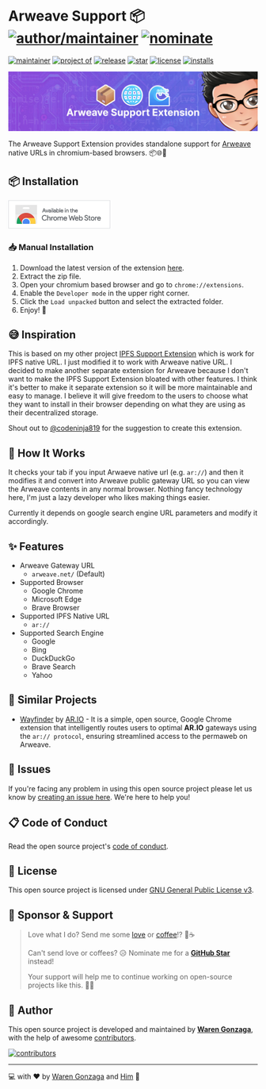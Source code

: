 # Arweave Support 📦 [![author/maintainer](https://img.shields.io/badge/by-Waren%20Gonzaga-016eea.svg?logo=github&labelColor=181717&longCache=true&style=flat-square)](https://warengonzaga.com) [![nominate](https://img.shields.io/badge/nominate-%20@warengonzaga%20as%20GitHub%20Star-yellow.svg?logo=github&labelColor=181717&longCache=true&style=flat-square)](https://stars.github.com/nominate)

[![maintainer](https://img.shields.io/badge/maintainer-Waren%20Gonzaga-016eea.svg?logo=github&labelColor=181717&longCache=true&style=flat-square)](https://ossph.org) [![project of](https://img.shields.io/badge/project%20of-Web3%20Philippines-7b3fe4.svg?logo=github&longCache=true&labelColor=181717&style=flat-square)](https://github.com/web3philippines) [![release](https://img.shields.io/github/release/warengonzaga/arweave-support-extension.svg?logo=github&labelColor=181717&color=green&style=flat-square)](https://github.com/warengonzaga/arweave-support-extension/releases) [![star](https://img.shields.io/github/stars/warengonzaga/arweave-support-extension.svg?&logo=github&labelColor=181717&color=yellow&style=flat-square)](https://github.com/warengonzaga/arweave-support-extension/stargazers) [![license](https://img.shields.io/github/license/warengonzaga/arweave-support-extension.svg?&logo=github&labelColor=181717&style=flat-square)](https://github.com/warengonzaga/arweave-support-extension/blob/main/license) [![installs](https://img.shields.io/chrome-web-store/users/ogohioihekalbamphccjangcldbemhgi?style=flat-square&logo=Google%20Chrome&logoColor=%23fff&label=installs&labelColor=%23181717&color=%2301A661)](https://chromewebstore.google.com/detail/arweave-support/ogohioihekalbamphccjangcldbemhgi)

[![repo banner](.github/img/repo_banner.jpg)](https://chrome.google.com/webstore/detail/arweave-support/bgkgpjkailocmhjioiakogohkahhfbhp)

The Arweave Support Extension provides standalone support for [Arweave](https://www.arweave.org/) native URLs in chromium-based browsers. 📦🌐🌊

## 📦 Installation

[![download](.github/img/chrome_webstore.png)](https://chromewebstore.google.com/detail/arweave-support/ogohioihekalbamphccjangcldbemhgi)

### 📥 Manual Installation

1. Download the latest version of the extension [here](https://github.com/warengonzaga/arweave-support-extension/releases).
2. Extract the zip file.
3. Open your chromium based browser and go to `chrome://extensions`.
4. Enable the `Developer mode` in the upper right corner.
5. Click the `Load unpacked` button and select the extracted folder.
6. Enjoy! 🎉

## 😅 Inspiration

This is based on my other project [IPFS Support Extension](https://github.com/warengonzaga/ipfs-support-extension) which is work for IPFS native URL. I just modified it to work with Arweave native URL. I decided to make another separate extension for Arweave because I don't want to make the IPFS Support Extension bloated with other features. I think it's better to make it separate extension so it will be more maintainable and easy to manage. I believe it will give freedom to the users to choose what they want to install in their browser depending on what they are using as their decentralized storage.

Shout out to [@codeninja819](https://github.com/warengonzaga/ipfs-support-extension/issues/8) for the suggestion to create this extension.

## 🤔 How It Works

<!-- ![demo](.github/img/demo.gif) -->

It checks your tab if you input Arwaeve native url (e.g. `ar://`) and then it modifies it and convert into Arweave public gateway URL so you can view the Arweave contents in any normal browser. Nothing fancy technology here, I'm just a lazy developer who likes making things easier.

Currently it depends on google search engine URL parameters and modify it accordingly.

## ✨ Features

- Arweave Gateway URL
  - `arweave.net/` (Default)
- Supported Browser
  - Google Chrome
  - Microsoft Edge
  - Brave Browser
- Supported IPFS Native URL
  - `ar://`
- Supported Search Engine
  - Google
  - Bing
  - DuckDuckGo
  - Brave Search
  - Yahoo

## 🔎 Similar Projects

- [Wayfinder](https://github.com/ar-io/wayfinder) by [AR.IO](https://github.com/ar-io) - It is a simple, open source, Google Chrome extension that intelligently routes users to optimal **AR.IO** gateways using the `ar:// protocol`, ensuring streamlined access to the permaweb on Arweave.

## 🐛 Issues

If you're facing any problem in using this open source project please let us know by [creating an issue here](https://github.com/warengonzaga/arweave-support-extension/issues/new). We're here to help you!

## 📋 Code of Conduct

Read the open source project's [code of conduct](./code_of_conduct.md).

## 📃 License

This open source project is licensed under [GNU General Public License v3](https://opensource.org/licenses/GPL-3.0).

## 🙏 Sponsor & Support

> Love what I do? Send me some [love](https://github.com/sponsors/warengonzaga) or [coffee](https://buymeacoff.ee/warengonzaga)!? 💖☕
>
> Can't send love or coffees? 😥 Nominate me for a **[GitHub Star](https://stars.github.com/nominate)** instead!
>
> Your support will help me to continue working on open-source projects like this. 🙏😇

## 📝 Author

This open source project is developed and maintained by **[Waren Gonzaga](https://github.com/warengonzaga)**, with the help of awesome [contributors](https://github.com/warengonzaga/arweave-support-extension/graphs/contributors).

[![contributors](https://contrib.rocks/image?repo=warengonzaga/arweave-support-extension)](https://github.com/warengonzaga/arweave-support-extension/graphs/contributors)

---

💻 with ❤️ by [Waren Gonzaga](https://warengonzaga.com) and [Him](https://www.youtube.com/watch?v=HHrxS4diLew&t=44s) 🙏
